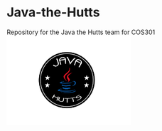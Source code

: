 # Java-the-Hutts
Repository for the Java the Hutts team for COS301
<img height="200" src="https://github.com/Nicvaniek/Java-the-Hutts/blob/master/Java-Hutts.png">
